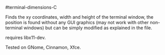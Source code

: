 #terminal-dimensions-C

Finds the xy coordinates, width and height of the terminal window, the position is found without any GUI graphics (may not work with other non-terminal windows) but can be simply modified as explained in the file.

requires libx11-dev.

Tested on GNome, Cinnamon, Xfce.
